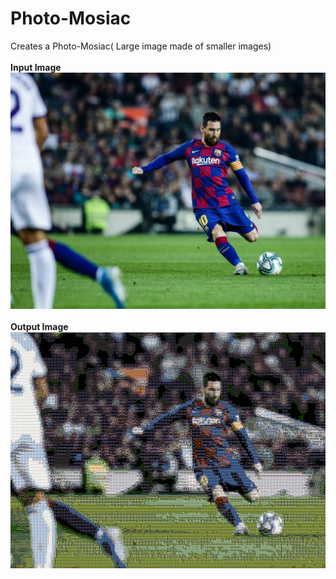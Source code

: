 # Photo-Mosiac
Creates a Photo-Mosiac( Large image made of smaller images)
<br><br>
**Input Image**
![Input ](/Messi.jpg)
<br><br>
**Output Image**
![Output](/Messi_output.png)
